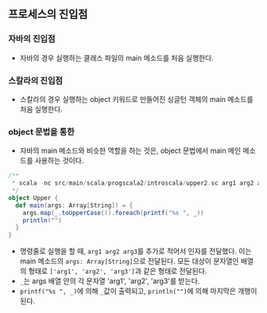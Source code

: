 ## 프로세스의 진입점

### 자바의 진입점
- 자바의 경우 실행하는 클래스 파일의 main 메소드를 처음 실행한다.

### 스칼라의 진입점
- 스칼라의 경우 실행하는 object 키워드로 만들어진 싱글턴 객체의 main 메소드를 처음 실행한다.

### object 문법을 통한
- 자바의 main 메소드와 비슷한 역할을 하는 것은, object 문법에서 main 메인 메소드를 사용하는 것이다. 
```scala
/**
 * scala -nc src/main/scala/progscala2/introscala/upper2.sc arg1 arg2 arg3
 */
object Upper {
  def main(args: Array[String]) = {
    args.map(_.toUpperCase()).foreach(printf("%s ", _))
    println("")
  }
}
```
- 명령줄로 실행을 할 때, `arg1 arg2 arg3`를 추가로 적어서 인자를 전달했다. 이는 main 메소드의 `args: Array[String]`으로 전달된다. 모든 대상이 문자열인 배열의 형태로 `['arg1', 'arg2', 'arg3']`과 같은 형태로 전달된다.
- `_`는 args 배열 안의 각 문자열 'arg1', 'arg2', 'arg3'를 받는다.
- `printf("%s ", _)`에 의해 `_`값이 출력되고, `println("")`에 의해 마지막은 개행이 된다.
